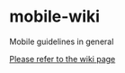 # mobile-wiki
Mobile guidelines in general

[Please refer to the wiki page](https://github.com/theappraisallane/mobile-wiki/wiki) 
